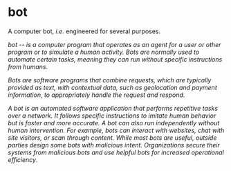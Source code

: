 # bot
A computer bot, _i.e._ engineered for several purposes.

_bot -- is a computer program that operates as an agent for a user or other program or to simulate a human activity. Bots are normally used to automate certain tasks, meaning they can run without specific instructions from humans_.

_Bots are software programs that combine requests, which are typically provided as text, with contextual data, such as geolocation and payment information, to appropriately handle the request and respond_.

_A bot is an automated software application that performs repetitive tasks over a network. It follows specific instructions to imitate human behavior but is faster and more accurate. A bot can also run independently without human intervention. For example, bots can interact with websites, chat with site visitors, or scan through content. While most bots are useful, outside parties design some bots with malicious intent. Organizations secure their systems from malicious bots and use helpful bots for increased operational efficiency_.
